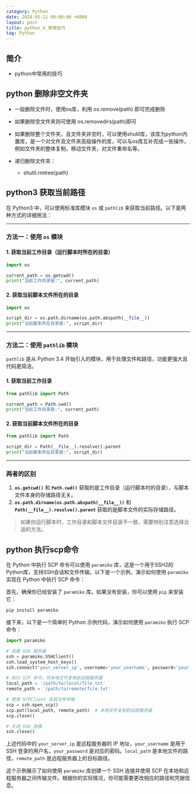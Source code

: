 ```yaml
---
category: Python
date: 2024-05-22 09:00:00 +0800
layout: post
title: python_4_常用技巧
tag: Python
---
```

## 简介

+ python中常用的技巧

## python 删除非空文件夹

+ 一般删除文件时，使用os库，利用 os.remove(path) 即可完成删除
+ 如果删除空文件夹则可使用 os.removedirs(path)即可

+ 如果删除整个文件夹，且文件夹非空时，可以使用shutil库，该库为python内置库，是一个对文件及文件夹高级操作的库，可以与os库互补完成一些操作，例如文件夹的整体复制，移动文件夹，对文件重命名等。
+ 递归删除文件夹：
  + shutil.rmtree(path)

## python3 获取当前路径

在 Python3 中，可以使用标准库模块 `os` 或 `pathlib` 来获取当前路径。以下是两种方式的详细用法：

---

### **方法一：使用 `os` 模块**

#### 1. 获取当前工作目录（运行脚本时所在的目录）
```python
import os

current_path = os.getcwd()
print("当前工作目录是:", current_path)
```

#### 2. 获取当前脚本文件所在的目录
```python
import os

script_dir = os.path.dirname(os.path.abspath(__file__))
print("当前脚本所在目录是:", script_dir)
```

---

### **方法二：使用 `pathlib` 模块**

`pathlib` 是从 Python 3.4 开始引入的模块，用于处理文件和路径，功能更强大且代码更简洁。

#### 1. 获取当前工作目录
```python
from pathlib import Path

current_path = Path.cwd()
print("当前工作目录是:", current_path)
```

#### 2. 获取当前脚本文件所在的目录
```python
from pathlib import Path

script_dir = Path(__file__).resolve().parent
print("当前脚本所在目录是:", script_dir)
```

---

### **两者的区别**
1. **`os.getcwd()`** 和 **`Path.cwd()`** 获取的是工作目录（运行脚本时的目录），与脚本文件本身的存储路径无关。
2. **`os.path.dirname(os.path.abspath(__file__))`** 和 **`Path(__file__).resolve().parent`** 获取的是脚本文件的实际存储路径。

> 如果你运行脚本时，工作目录和脚本文件目录不一致，需要特别注意选择合适的方法。

## python 执行scp命令

在 Python 中执行 SCP 命令可以使用 `paramiko` 库，这是一个用于SSH2的Python库，支持SSH会话和文件传输。以下是一个示例，演示如何使用 `paramiko` 实现在 Python 中执行 SCP 命令：

首先，确保你已经安装了 `paramiko` 库。如果没有安装，你可以使用 `pip` 来安装它：

```bash
pip install paramiko
```

接下来，以下是一个简单的 Python 示例代码，演示如何使用 `paramiko` 执行 SCP 命令：

```python
import paramiko

# 连接 SSH 服务器
ssh = paramiko.SSHClient()
ssh.load_system_host_keys()
ssh.connect('your_server_ip', username='your_username', password='your_password')

# 执行 SCP 命令，将本地文件复制到远程服务器
local_path = '/path/to/local/file.txt'
remote_path = '/path/to/remote/file.txt'

# 使用 SCPClient 实现文件传输
scp = ssh.open_scp()
scp.put(local_path, remote_path)  # 本地文件复制到远程服务器
scp.close()

# 关闭 SSH 连接
ssh.close()
```

上述代码中的 `your_server_ip` 是远程服务器的 IP 地址，`your_username` 是用于 SSH 登录的用户名，`your_password` 是对应的密码。`local_path` 是本地文件的路径，`remote_path` 是远程服务器上的目标路径。

这个示例展示了如何使用 `paramiko` 库创建一个 SSH 连接并使用 SCP 在本地和远程服务器之间传输文件。根据你的实际情况，你可能需要更改相应的路径和凭据信息。